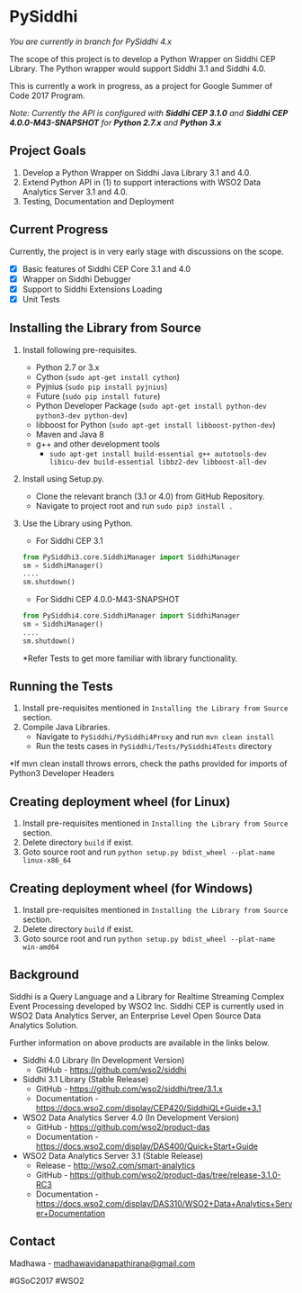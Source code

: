 # PySiddhi

*You are currently in branch for PySiddhi 4.x*

The scope of this project is to develop a Python Wrapper on Siddhi CEP Library. The Python wrapper would support Siddhi 3.1 and Siddhi 4.0.

This is currently a work in progress, as a project for Google Summer of Code 2017 Program.

*Note: Currently the API is configured with __Siddhi CEP 3.1.0__ and __Siddhi CEP 4.0.0-M43-SNAPSHOT__ for __Python 2.7.x__ and __Python 3.x__*

Project Goals
-----
1) Develop a Python Wrapper on Siddhi Java Library 3.1 and 4.0.
2) Extend Python API in (1) to support interactions with WSO2 Data Analytics Server 3.1 and 4.0.
3) Testing, Documentation and Deployment

Current Progress
-----
Currently, the project is in very early stage with discussions on the scope.
- [x] Basic features of Siddhi CEP Core 3.1 and 4.0
- [x] Wrapper on Siddhi Debugger
- [x] Support to Siddhi Extensions Loading
- [x] Unit Tests

Installing the Library from Source
-----
1. Install following pre-requisites.
    - Python 2.7 or 3.x
    - Cython (`sudo apt-get install cython`)
    - Pyjnius (`sudo pip install pyjnius`)
    - Future (`sudo pip install future`)
    - Python Developer Package (`sudo apt-get install python-dev python3-dev python-dev`)
    - libboost for Python (`sudo apt-get install libboost-python-dev`)
    - Maven and Java 8
    - g++ and other development tools 
      - `sudo apt-get install build-essential g++ autotools-dev libicu-dev build-essential libbz2-dev libboost-all-dev`
      
2. Install using Setup.py.
    - Clone the relevant branch (3.1 or 4.0) from GitHub Repository.
    - Navigate to project root and run `sudo pip3 install .`

3. Use the Library using Python.
    - For Siddhi CEP 3.1
    ```python
    from PySiddhi3.core.SiddhiManager import SiddhiManager
    sm = SiddhiManager()
    ....
    sm.shutdown()
    ```

    - For Siddhi CEP 4.0.0-M43-SNAPSHOT
    ```python
    from PySiddhi4.core.SiddhiManager import SiddhiManager
    sm = SiddhiManager()
    ....
    sm.shutdown()
    ```
    *Refer Tests to get more familiar with library functionality.

Running the Tests
-----
1. Install pre-requisites mentioned in `Installing the Library from Source` section.
2. Compile Java Libraries.
    - Navigate to `PySiddhi/PySiddhi4Proxy` and run `mvn clean install`
    - Run the tests cases in `PySiddhi/Tests/PySiddhi4Tests` directory

*If mvn clean install throws errors, check the paths provided for imports of Python3 Developer Headers

Creating deployment wheel (for Linux)
-----
1. Install pre-requisites mentioned in `Installing the Library from Source` section.
2. Delete directory `build` if exist. 
3. Goto source root and run `python setup.py bdist_wheel --plat-name linux-x86_64`

Creating deployment wheel (for Windows)
-----
1. Install pre-requisites mentioned in `Installing the Library from Source` section.
2. Delete directory `build` if exist. 
3. Goto source root and run `python setup.py bdist_wheel --plat-name win-amd64`


Background
-----
Siddhi is a Query Language and a Library for Realtime Streaming Complex Event Processing developed by WSO2 Inc. Siddhi CEP is currently used in WSO2 Data Analytics Server, an Enterprise Level Open Source Data Analytics Solution.

Further information on above products are available in the links below.

- Siddhi 4.0 Library (In Development Version)
    - GitHub - https://github.com/wso2/siddhi
- Siddhi 3.1 Library (Stable Release)
    - GitHub - https://github.com/wso2/siddhi/tree/3.1.x
    - Documentation - https://docs.wso2.com/display/CEP420/SiddhiQL+Guide+3.1
- WSO2 Data Analytics Server 4.0 (In Development Version)
    - GitHub - https://github.com/wso2/product-das
    - Documentation - https://docs.wso2.com/display/DAS400/Quick+Start+Guide
- WSO2 Data Analytics Server 3.1 (Stable Release)
    - Release - http://wso2.com/smart-analytics
    - GitHub - https://github.com/wso2/product-das/tree/release-3.1.0-RC3
    - Documentation - https://docs.wso2.com/display/DAS310/WSO2+Data+Analytics+Server+Documentation

Contact
-----
Madhawa - madhawavidanapathirana@gmail.com

#GSoC2017 #WSO2
